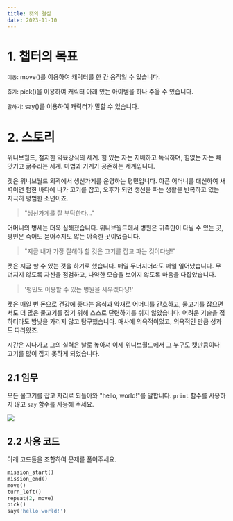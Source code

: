 ```yaml
---
title: 캣의 결심
date: 2023-11-10
---
```


# 1. 챕터의 목표

`이동`: move()를 이용하여 캐릭터를 한 칸 움직일 수 있습니다.

`줍기`: pick()을 이용하여 캐릭터 아래 있는 아이템을 하나 주울 수 있습니다.

`말하기`: say()를 이용하여 캐릭터가 말할 수 있습니다.

# 2. 스토리

위니브월드, 철저한 약육강식의 세계. 힘 있는 자는 지배하고 독식하며, 힘없는 자는 빼앗기고 굶주리는 세계. 마법과 기계가 공존하는 세계입니다.

캣은 위니브월드 외곽에서 생선가게를 운영하는 평민입니다. 아픈 어머니를 대신하여 새벽이면 험한 바다에 나가 고기를 잡고, 오후가 되면 생선을 파는 생활을 반복하고 있는 지극히 평범한 소년이죠.

> "생선가게를 잘 부탁한다…"

어머니의 병세는 더욱 심해졌습니다. 위니브월드에서 병원은 귀족만이 다닐 수 있는 곳, 평민은 죽어도 묻어주지도 않는 야속한 곳이었습니다.

> "지금 내가 가장 잘해야 할 것은 고기를 잡고 파는 것이다냥!"

캣은 지금 할 수 있는 것을 하기로 했습니다. 매일 무너지더라도 매일 일어났습니다. 무뎌지지 않도록 자신을 점검하고, 나약한 모습을 보이지 않도록 마음을 다잡았습니다.

> '평민도 이용할 수 있는 병원을 세우겠다냥!'

캣은 매일 번 돈으로 건강에 좋다는 음식과 약재로 어머니를 간호하고, 물고기를 잡으면서도 더 많은 물고기를 잡기 위해 스스로 단련하기를 쉬지 않았습니다. 어려운 기술을 접하더라도 밤낮을 가리지 않고 탐구했습니다. 매사에 의욕적이었고, 의욕적인 만큼 성과도 따라왔죠.

시간은 지나가고 그의 실력은 날로 높아져 이제 위니브월드에서 그 누구도 캣만큼이나 고기를 많이 잡지 못하게 되었습니다.

## 2.1 임무

모든 물고기를 잡고 자리로 되돌아와 "hello, world!"를 말합니다. `print` 함수를 사용하지 않고 `say` 함수를 사용해 주세요.

![](/images/wenivworld/expedition01-1.png)

## 2.2 사용 코드

아래 코드들을 조합하여 문제를 풀어주세요.

```python
mission_start()
mission_end()
move()
turn_left()
repeat(2, move)
pick()
say('hello world!')
```
